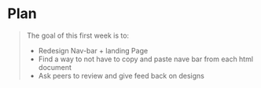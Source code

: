 # Plan

> The goal of this first week is to:
>
> - Redesign Nav-bar + landing Page
> - Find a way to not have to copy and paste nave bar from each html document
> - Ask peers to review and give feed back on designs
